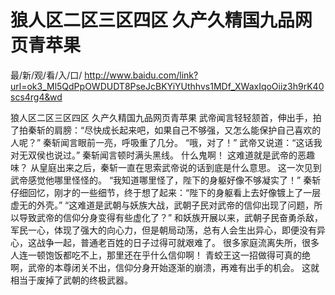 # 狼人区二区三区四区 久产久精国九品网页青苹果

最/新/观/看/入/口/ http://www.baidu.com/link?url=ok3_Ml5QdPpOWDUDT8PseJcBKYiYUthhvs1MDf_XWaxIqoOiiz3h9rK40scs4rg4&wd

狼人区二区三区四区 久产久精国九品网页青苹果
 武帝闻言轻轻颔首，伸出手，拍了拍秦斩的肩膀：“尽快成长起来吧，如果自己不够强，又怎么能保护自己喜欢的人呢？”
    秦斩闻言眼前一亮，呼吸重了几分。
    “哦，对了！”
    武帝又说道：“这话我对无双侯也说过。”
    秦斩闻言顿时满头黑线。
    什么鬼啊！
    这难道就是武帝的恶趣味？
    从皇庭出来之后，秦斩一直在思索武帝说的话到底是什么意思。
    这一次见到武帝感觉他哪里怪怪的。
    “我知道哪里怪了，陛下的身躯好像不够凝实了！”
    秦斩仔细回忆，刚才的一些细节，终于想了起来：“陛下的身躯看上去好像镀上了一层虚无的外壳。”
    “这难道是武朝与妖族大战，武朝子民对武帝的信仰出现了问题，所以导致武帝的信仰分身变得有些虚化了？”
    和妖族开展以来，武朝子民奋勇杀敌，军民一心，体现了强大的向心力，但是朝局动荡，总有人会生出异心，即便没有异心，这战争一起，普通老百姓的日子过得可就艰难了。
    很多家庭流离失所，很多人连一顿饱饭都吃不上，那里还在乎什么信仰啊！
    青蛟王这一招做得可真的绝啊，武帝的本尊闭关不出，信仰分身开始逐渐的崩溃，再难有出手的机会。
    这就相当于废掉了武朝的终极武器。
